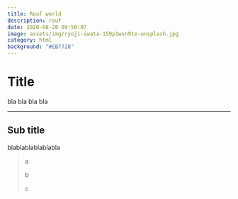 ```yaml
---
title: Rouf world
description: rouf
date: 2020-08-20 09:50:07
image: assets/img/ryoji-iwata-159p1wsn9te-unsplash.jpg
category: html
background: "#EB7728"
---
```

# Title

bla bla bla bla

---

## Sub title

blablablablablabla

> a
>
> b
>
> c
